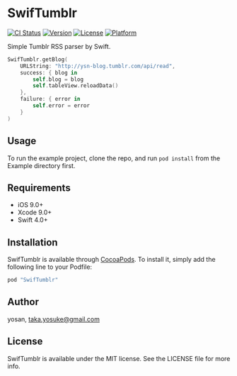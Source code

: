 # SwifTumblr

[![CI Status](http://img.shields.io/travis/yosan/SwifTumblr.svg?style=flat)](https://travis-ci.org/yosan/SwifTumblr)
[![Version](https://img.shields.io/cocoapods/v/SwifTumblr.svg?style=flat)](http://cocoapods.org/pods/SwifTumblr)
[![License](https://img.shields.io/cocoapods/l/SwifTumblr.svg?style=flat)](http://cocoapods.org/pods/SwifTumblr)
[![Platform](https://img.shields.io/cocoapods/p/SwifTumblr.svg?style=flat)](http://cocoapods.org/pods/SwifTumblr)

Simple Tumblr RSS parser by Swift.

```swift
SwifTumblr.getBlog(
    URLString: "http://ysn-blog.tumblr.com/api/read",
    success: { blog in
        self.blog = blog
        self.tableView.reloadData()
    },
    failure: { error in
        self.error = error
    }
)
```

## Usage

To run the example project, clone the repo, and run `pod install` from the Example directory first.

## Requirements

- iOS 9.0+
- Xcode 9.0+
- Swift 4.0+

## Installation

SwifTumblr is available through [CocoaPods](http://cocoapods.org). To install
it, simply add the following line to your Podfile:

```ruby
pod "SwifTumblr"
```

## Author

yosan, taka.yosuke@gmail.com

## License

SwifTumblr is available under the MIT license. See the LICENSE file for more info.
